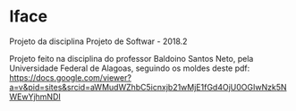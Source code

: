 # Iface
Projeto da disciplina Projeto de Softwar - 2018.2

Projeto feito na disciplina do professor Baldoino Santos Neto, pela Universidade Federal de Alagoas, seguindo os moldes deste pdf:
https://docs.google.com/viewer?a=v&pid=sites&srcid=aWMudWZhbC5icnxjb21wMjE1fGd4OjU0OGIwNzk5NWEwYjhmNDI
